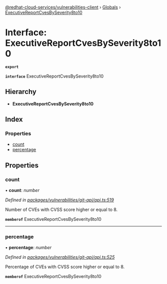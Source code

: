 [@redhat-cloud-services/vulnerabilities-client](../README.md) › [Globals](../globals.md) › [ExecutiveReportCvesBySeverity8to10](executivereportcvesbyseverity8to10.md)

# Interface: ExecutiveReportCvesBySeverity8to10

**`export`** 

**`interface`** ExecutiveReportCvesBySeverity8to10

## Hierarchy

* **ExecutiveReportCvesBySeverity8to10**

## Index

### Properties

* [count](executivereportcvesbyseverity8to10.md#count)
* [percentage](executivereportcvesbyseverity8to10.md#percentage)

## Properties

###  count

• **count**: *number*

*Defined in [packages/vulnerabilities/git-api/api.ts:519](https://github.com/leSamo/javascript-clients/blob/master/packages/vulnerabilities/git-api/api.ts#L519)*

Number of CVEs with CVSS score higher or equal to 8.

**`memberof`** ExecutiveReportCvesBySeverity8to10

___

###  percentage

• **percentage**: *number*

*Defined in [packages/vulnerabilities/git-api/api.ts:525](https://github.com/leSamo/javascript-clients/blob/master/packages/vulnerabilities/git-api/api.ts#L525)*

Percentage of CVEs with CVSS score higher or equal to 8.

**`memberof`** ExecutiveReportCvesBySeverity8to10
